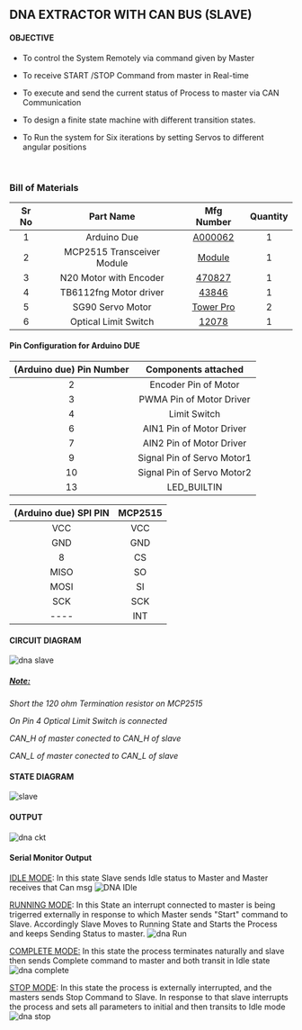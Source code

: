 ## DNA EXTRACTOR WITH CAN BUS (SLAVE)

#### OBJECTIVE

* To control the System Remotely via command given by Master

* To receive START /STOP Command from master in Real-time

* To execute and send the current status of Process to master via CAN Communication

* To design a finite state machine with different transition states.

* To Run the system for Six iterations by setting Servos to different angular positions

  ​

### Bill of Materials

| Sr No |         Part Name          |                Mfg Number                | Quantity |
| :---: | :------------------------: | :--------------------------------------: | :------: |
|   1   |        Arduino Due         | [A000062](https://www.digikey.in/en/products/detail/arduino/A000062/3712582) |    1     |
|   2   | MCP2515 Transceiver Module | [Module](https://robu.in/product/mcp2515-can-module-tja1050-receiver-spi-51-single-chip-program-routine-arduino/) |    1     |
|   3   |   N20 Motor with Encoder   | [ 470827](https://robu.in/product/n20-6v-30rpm-micro-metal-gear-motor-with-encoder/) |    1     |
|   4   |   TB6112fng Motor driver   | [43846](https://robu.in/product/motor-driver-tb6612fng-module-performance-ultra-small-volume-3-pi-matching-performance-ultra-l298n/) |    1     |
|   5   |      SG90 Servo Motor      | [Tower Pro](https://robu.in/product/towerpro-sg90-9g-mini-servo-9-gram/) |    2     |
|   6   |    Optical Limit Switch    | [12078](https://robu.in/product/optical-endstop-light-control-limit-optical-switch/) |    1     |



#### Pin Configuration for Arduino DUE

| (Arduino due) Pin Number |    Components attached     |
| :----------------------: | :------------------------: |
|            2             |    Encoder Pin of Motor    |
|            3             |  PWMA Pin of Motor Driver  |
|            4             |        Limit Switch        |
|            6             |  AIN1 Pin of Motor Driver  |
|            7             |  AIN2 Pin of Motor Driver  |
|            9             | Signal Pin of Servo Motor1 |
|            10            | Signal Pin of Servo Motor2 |
|            13            |        LED_BUILTIN         |

| (Arduino due) SPI PIN | MCP2515 |
| :-------------------: | :-----: |
|          VCC          |   VCC   |
|          GND          |   GND   |
|           8           |   CS    |
|         MISO          |   SO    |
|         MOSI          |   SI    |
|          SCK          |   SCK   |
|         ----          |   INT   |

#### CIRCUIT DIAGRAM
![dna slave](https://user-images.githubusercontent.com/95620523/149617048-62d72399-6395-453b-8897-989682543b9f.jpeg)



##### <u>Note:</u> 
*Short the 120 ohm Termination resistor on MCP2515*

*On Pin 4 Optical Limit Switch is connected*

*CAN_H of master conected to CAN_H of slave*

*CAN_L of master conected to CAN_L of slave*


#### STATE DIAGRAM
![slave](https://user-images.githubusercontent.com/95620523/149724055-9ec3868f-9156-4467-9742-9bd1c35d1060.jpg)





#### OUTPUT

![dna ckt](https://user-images.githubusercontent.com/95620523/149617058-f25d35bc-2dea-411b-86e9-3304555bb4db.jpeg)



#### Serial Monitor Output

<u>IDLE MODE</u>: In this state Slave sends Idle status to Master and Master receives that Can msg
![DNA IDle](https://user-images.githubusercontent.com/95620523/149617086-b3876921-fcc1-445c-be07-666994dce450.png)



<u> RUNNING MODE</u>: In this State an interrupt connected to master is being trigerred externally in response to which Master sends "Start" command to Slave.
Accordingly Slave Moves to Running State and Starts the Process and keeps Sending Status to master.
![dna Run](https://user-images.githubusercontent.com/95620523/149617083-2ea7101c-4b09-46e3-98c6-1bcd4ba208bb.png)



<u>COMPLETE MODE:</u> In this state the process terminates naturally and slave then sends Complete command to master and both transit in Idle state
![dna complete](https://user-images.githubusercontent.com/95620523/149617077-33322a12-bbd0-4da0-8a97-1165322403c1.png)



<u>STOP MODE</u>: In this state the process is externally interrupted, and the masters sends Stop Command to Slave.
In response to that slave interrupts the process and sets all parameters to initial and then transits to Idle mode
![dna stop](https://user-images.githubusercontent.com/95620523/149617065-835ebb6d-6a00-4df7-98a4-268d608bd9bf.png)

